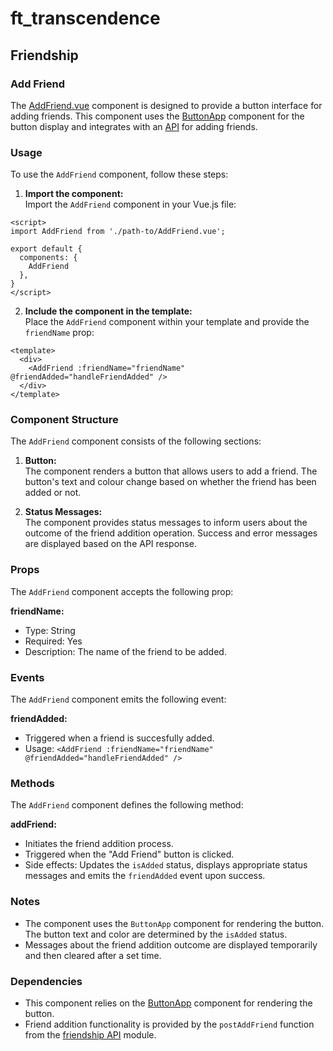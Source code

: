 # ft_transcendence
## Friendship
### Add Friend
The [AddFriend.vue](../../../frontend/src/components/user/friends/AddFriend.vue) component is designed to provide a button interface for adding friends. This component uses the [ButtonApp](../../../frontend/src/components/ButtonApp.vue) component for the button display and integrates with an [API](../../../frontend/src/components/user/friends/api/friendship.api.ts) for adding friends.  

### Usage
To use the `AddFriend` component, follow these steps:

1. **Import the component:**  
Import the `AddFriend` component in your Vue.js file:
```
<script>
import AddFriend from './path-to/AddFriend.vue';

export default {
  components: {
    AddFriend
  },
}
</script>
```
2. **Include the component in the template:**  
Place the `AddFriend` component within your template and provide the `friendName` prop:
```
<template>
  <div>
    <AddFriend :friendName="friendName" @friendAdded="handleFriendAdded" />
  </div>
</template>
```

### Component Structure
The `AddFriend` component consists of the following sections:  
1. **Button:**  
The component renders a button that allows users to add a friend. The button's text and colour change based on whether the friend has been added or not.

2. **Status Messages:**  
The component provides status messages to inform users about the outcome of the friend addition operation. Success and error messages are displayed based on the API response.  

### Props
The `AddFriend` component accepts the following prop:  

**friendName:**
- Type: String  
- Required: Yes  
- Description: The name of the friend to be added.  

### Events
The `AddFriend` component emits the following event:

**friendAdded:**  
- Triggered when a friend is succesfully added.  
- Usage: `<AddFriend :friendName="friendName" @friendAdded="handleFriendAdded" />`

### Methods
The `AddFriend` component defines the following method:

**addFriend:**
- Initiates the friend addition process.  
- Triggered when the "Add Friend" button is clicked.  
- Side effects: Updates the `isAdded` status, displays appropriate status messages and emits the `friendAdded` event upon success.  

### Notes
- The component uses the `ButtonApp` component for rendering the button. The button text and color are determined by the `isAdded` status.  
- Messages about the friend addition outcome are displayed temporarily and then cleared after a set time.  

### Dependencies
- This component relies on the [ButtonApp](../../../frontend/src/components/ButtonApp.vue) component for rendering the button.  
- Friend addition functionality is provided by the `postAddFriend` function from the [friendship API](../../../frontend/src/components/user/friends/api/friendship.api.ts) module.  

